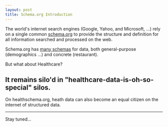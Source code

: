 ```yaml
---
layout: post
title: Schema.org Introduction
---
```


The world's internet search engines (Google, Yahoo, and Microsoft, ...)  rely on a single common [schema.org](http://schema.org/) to provide the structure and definition for all information searched and processed on the web.

Schema.org has [many schemas](http://schema.org/docs/schemas.html) for data, both general-purpose (demographics ...) and concrete (restaurant). 

But what about Healthcare?  

It remains silo'd in "healthcare-data-is-oh-so-special" silos.
-----


On healthschema.org, heath data can also become an equal citizen on the internet of structured data.


-----

Stay tuned...
